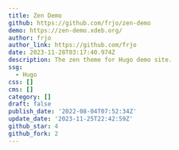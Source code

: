 ```yaml
---
title: Zen Demo
github: https://github.com/frjo/zen-demo
demo: https://zen-demo.xdeb.org/
author: frjo
author_link: https://github.com/frjo
date: 2023-11-28T03:17:40.974Z
description: The zen theme for Hugo demo site.
ssg:
  - Hugo
css: []
cms: []
category: []
draft: false
publish_date: '2022-08-04T07:52:34Z'
update_date: '2023-11-25T22:42:59Z'
github_star: 4
github_fork: 2
---
```

